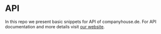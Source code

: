 # API
In this repo we present basic snippets for API of companyhouse.de.
For API documentation and more details visit [our website](https://www.companyhouse.de/api). 
